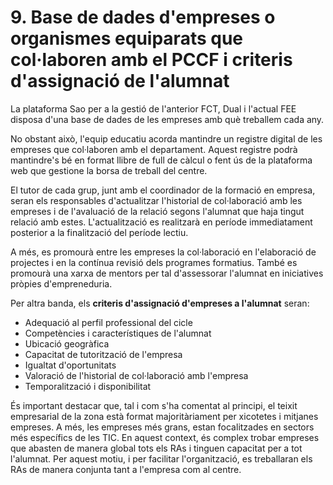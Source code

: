 
# 9. Base de dades d'empreses o organismes equiparats que col·laboren amb el PCCF i  criteris d'assignació de l'alumnat

<!-- 
És recomanable que els centres disposen, en la mesura que siga possible, d'una base de dades que recopile una llista d'empreses o organismes equiparats que hagen 
col·laborat en el cicle formatiu amb anterioritat. Esta ferramenta permetrà registrar, al llarg del temps, les empreses que han acollit alumnat amb bons resultats.

A més, seria convenient incloure informació sobre els RA que els estudiants han treballat en cada una d'estes empreses. Esta informació serà especialment útil per a ajustar els 
programes formatius individuals de cada alumne o alumna. La base de dades pot integrar-se dins del PCCF, afegir-se com a annexos o gestionar-se mitjançant el sistema que l'equip docent considere més adequat.
-->

La plataforma Sao per a la gestió de l'anterior FCT, Dual i l'actual FEE disposa d'una base de dades de les empreses amb què treballem cada any.

No obstant això, l'equip educatiu acorda mantindre un registre digital de les empreses que col·laboren amb el departament. Aquest registre podrà mantindre's bé en format llibre de full de càlcul o fent ús de la plataforma web que gestione la borsa de treball del centre.

El tutor de cada grup, junt amb el coordinador de la formació en empresa, seran els responsables d'actualitzar l'historial de col·laboració amb les empreses i de l'avaluació de la relació segons l'alumnat que haja tingut relació amb estes. L'actualització es realitzarà en període immediatament posterior a la finalització del període lectiu.

A més, es promourà entre les empreses la col·laboració en l'elaboració de projectes i en la contínua revisió dels programes formatius. També es promourà una xarxa de mentors per tal d'assessorar l'alumnat en iniciatives pròpies d'empreneduria.

Per altra banda, els **criteris d'assignació d'empreses a l'alumnat** seran:

* Adequació al perfil professional del cicle
* Competències i característiques de l'alumnat
* Ubicació geogràfica
* Capacitat de tutorització de l'empresa
* Igualtat d'oportunitats
* Valoració de l'historial de col·laboració amb l'empresa
* Temporalització i disponibilitat

És important destacar que, tal i com s'ha comentat al principi, el teixit empresarial de la zona està format majoritàriament per xicotetes i mitjanes empreses. A més, les empreses més grans, estan focalitzades en sectors més específics de les TIC. En aquest context, és complex trobar empreses que abasten de manera global tots els RAs i tinguen capacitat per a tot l'alumnat. Per aquest motiu, i per facilitar l'organització, es treballaran els RAs de manera conjunta tant a l'empresa com al centre.
